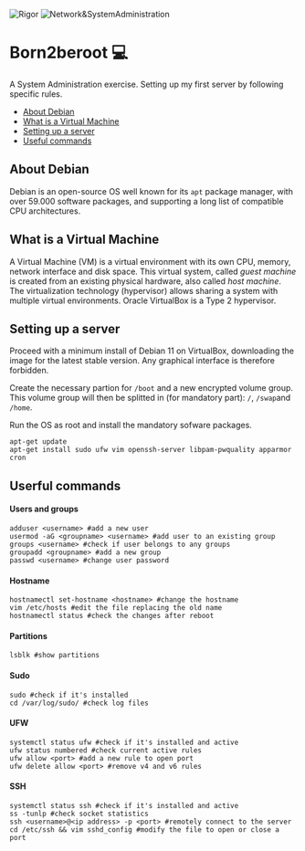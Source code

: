 ![Rigor](https://img.shields.io/badge/Rigor-306998) ![Network&SystemAdministration](https://img.shields.io/badge/Network&SystemAdministration-306998)

# Born2beroot :computer:
A System Administration exercise. Setting up my first server by following specific rules.

- [About Debian](https://github.com/denisgodoy/42-born2beroot#about-debian)
- [What is a Virtual Machine](https://github.com/denisgodoy/42-born2beroot#mandatory-part)
- [Setting up a server](https://github.com/denisgodoy/42-born2beroot#bonus-part)
- [Useful commands](https://github.com/denisgodoy/42-born2beroot#bonus-part)

## About Debian
Debian is an open-source OS well known for its `apt` package manager, with over 59.000 software packages, and supporting a long list of compatible CPU architectures.

## What is a Virtual Machine
A Virtual Machine (VM) is a virtual environment with its own CPU, memory, network interface and disk space. This virtual system, called *guest machine* is created from an existing physical hardware, also called *host machine*. The virtualization technology (hypervisor) allows sharing a system with multiple virtual environments. Oracle VirtualBox is a Type 2 hypervisor.

## Setting up a server
Proceed with a minimum install of Debian 11 on VirtualBox, downloading the image for the latest stable version. Any graphical interface is therefore forbidden.

Create the necessary partion for `/boot` and a new encrypted volume group. This volume group will then be splitted in (for mandatory part): `/`, `/swap`and `/home`.

Run the OS as root and install the mandatory sofware packages.

```shell
apt-get update
apt-get install sudo ufw vim openssh-server libpam-pwquality apparmor cron
```

## Userful commands
#### Users and groups
```shell
adduser <username> #add a new user
usermod -aG <groupname> <username> #add user to an existing group
groups <username> #check if user belongs to any groups
groupadd <groupname> #add a new group
passwd <username> #change user password
```

#### Hostname
```shell
hostnamectl set-hostname <hostname> #change the hostname
vim /etc/hosts #edit the file replacing the old name
hostnamectl status #check the changes after reboot
```

#### Partitions
```shell
lsblk #show partitions
```

#### Sudo
```shell
sudo #check if it's installed
cd /var/log/sudo/ #check log files
```

#### UFW
```shell
systemctl status ufw #check if it's installed and active
ufw status numbered #check current active rules
ufw allow <port> #add a new rule to open port
ufw delete allow <port> #remove v4 and v6 rules
```

#### SSH
```shell
systemctl status ssh #check if it's installed and active
ss -tunlp #check socket statistics
ssh <username>@<ip address> -p <port> #remotely connect to the server
cd /etc/ssh && vim sshd_config #modify the file to open or close a port
```
